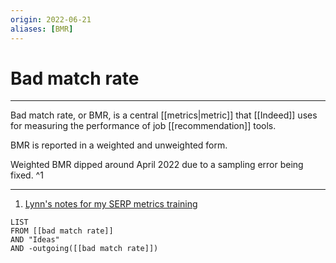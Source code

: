 ```yaml
---
origin: 2022-06-21
aliases: [BMR]
---
```

# Bad match rate
---
Bad match rate, or BMR, is a central [[metrics|metric]] that [[Indeed]] uses for measuring the performance of job [[recommendation]] tools.  

BMR is reported in a weighted and unweighted form. 

Weighted BMR dipped around April 2022 due to a sampling error being fixed. ^1

---
1. [Lynn's notes for my SERP metrics training](https://docs.google.com/document/d/1borIvtpOCDjNRAhkG78Q2GnfNkNxLEPMZrJJoMzqauo/edit#)
```dataview
LIST 
FROM [[bad match rate]]
AND "Ideas"
AND -outgoing([[bad match rate]])
```

